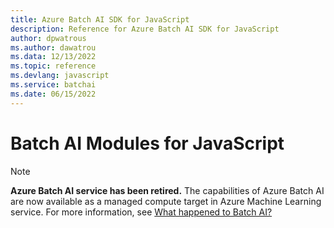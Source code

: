```yaml
---
title: Azure Batch AI SDK for JavaScript
description: Reference for Azure Batch AI SDK for JavaScript
author: dpwatrous
ms.author: dawatrou
ms.data: 12/13/2022
ms.topic: reference
ms.devlang: javascript
ms.service: batchai
ms.date: 06/15/2022
---
```

# Batch AI Modules for JavaScript

>[!NOTE]
>**Azure Batch AI service has been retired.** The capabilities of Azure Batch AI are now available as a managed compute target in Azure Machine Learning service. For more information, see [What happened to Batch AI?](https://aka.ms/batchai-retirement)